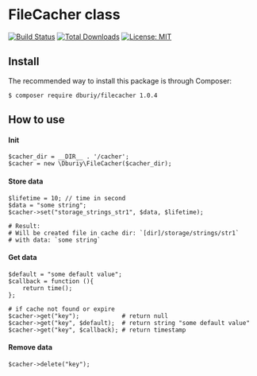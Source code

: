 # FileCacher class 
[![Build Status](https://travis-ci.org/dburiy/filecacher.svg?branch=master)](https://travis-ci.org/dburiy/filecacher)
[![Total Downloads](https://poser.pugx.org/dburiy/filecacher/d/total.png)](https://packagist.org/packages/dburiy/filecacher/stats)
[![License: MIT](https://img.shields.io/badge/License-MIT-yellow.svg)](https://opensource.org/licenses/MIT)

## Install 
The recommended way to install this package is through Composer:

```
$ composer require dburiy/filecacher 1.0.4
```

## How to use

#### Init
```
$cacher_dir = __DIR__ . '/cacher'; 
$cacher = new \Dburiy\FileCacher($cacher_dir);
```

#### Store data
```
$lifetime = 10; // time in second
$data = "some string";
$cacher->set("storage_strings_str1", $data, $lifetime);

# Result:
# Will be created file in cache dir: `[dir]/storage/strings/str1`
# with data: `some string`
```

#### Get data
```
$default = "some default value";
$callback = function (){
    return time();
};

# if cache not found or expire
$cacher->get("key");            # return null
$cacher->get("key", $default);  # return string "some default value"
$cacher->get("key", $callback); # return timestamp
```

#### Remove data
```
$cacher->delete("key");
```

